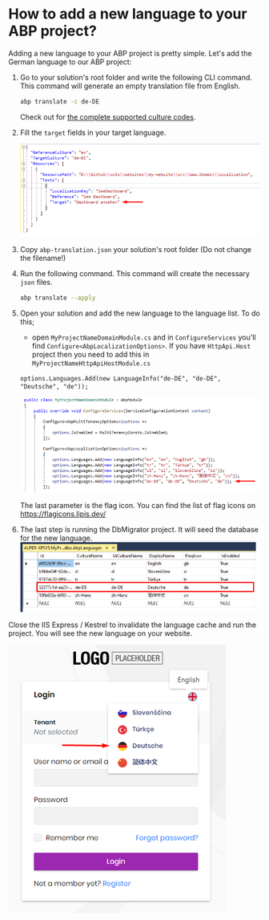 # How to add a new language to your ABP project?

Adding a new language to your ABP project is pretty simple.  Let's add the German language to our ABP project:



1. Go to your solution's root folder and write the following CLI command. This command will generate an empty translation file from English.
    ```bash
    abp translate -c de-DE
    ```
    
    Check out for [the complete supported culture codes](https://docs.microsoft.com/en-us/bingmaps/rest-services/common-parameters-and-types/supported-culture-codes).
    
2. Fill the `target` fields in your target language.

    ![Fill target fields](language-target.png)

3. Copy `abp-translation.json` your solution's root folder (Do not change the filename!)

4. Run the following command. This command will create the necessary `json` files.
     ```bash
     abp translate --apply
     ```

5. Open your solution and add the new language to the language list. To do this;

    * open `MyProjectNameDomainModule.cs` and in `ConfigureServices` you'll find `Configure<AbpLocalizationOptions>`. If you have `HttpApi.Host` project then you need to add this in `MyProjectNameHttpApiHostModule.cs`

    ```
    options.Languages.Add(new LanguageInfo("de-DE", "de-DE", "Deutsche", "de"));
    ```

    ![Add to languages](add-to-languages.png)

    The last parameter is the flag icon. You can find the list of flag icons on https://flagicons.lipis.dev/

  6. The last step is running the DbMigrator project. It will seed the database for the new language. 
        ![The database table](database-table.png)



Close the IIS Express / Kestrel to invalidate the language cache and run the project. You will see the new language on your website.

![See the final result](website-new-language.png)

